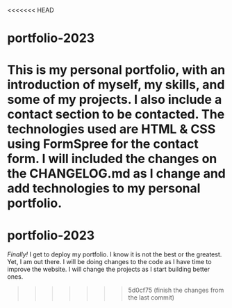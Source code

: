<<<<<<< HEAD
# portfolio-2023
This is my personal portfolio, with an introduction of myself, my skills, and some of my projects. I also include a contact section to be contacted. The technologies used are HTML & CSS using FormSpree for the contact form. I will included the changes on the CHANGELOG.md as I change and add technologies to my personal portfolio.
=======
# portfolio-2023
*Finally!* I get to deploy my portfolio. I know it is not the best or the greatest. Yet, I am out there. I will be doing changes
to the code as I have time to improve the website. I will change the projects as I start building better ones.
>>>>>>> 5d0cf75 (finish the changes from the last commit)
